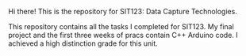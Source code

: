 Hi there! This is the repository for SIT123: Data Capture Technologies.

This repository contains all the tasks I completed for SIT123. My final project and the first three weeks of pracs contain C++ Arduino code. I achieved a high distinction grade for this unit.

